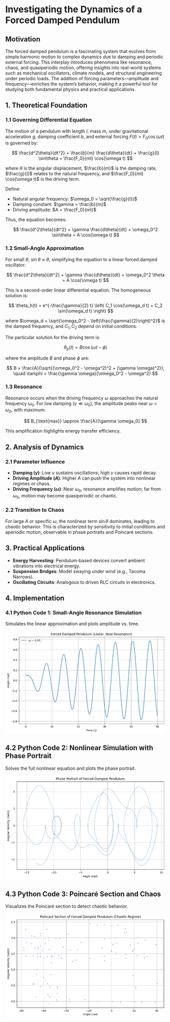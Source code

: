 # Investigating the Dynamics of a Forced Damped Pendulum

## Motivation

The forced damped pendulum is a fascinating system that evolves from simple harmonic motion to complex dynamics due to damping and periodic external forcing. This interplay introduces phenomena like resonance, chaos, and quasiperiodic motion, offering insights into real-world systems such as mechanical oscillators, climate models, and structural engineering under periodic loads. The addition of forcing parameters—amplitude and frequency—enriches the system’s behavior, making it a powerful tool for studying both fundamental physics and practical applications.

## 1. Theoretical Foundation

### 1.1 Governing Differential Equation

The motion of a pendulum with length $l$, mass $m$, under gravitational acceleration $g$, damping coefficient $b$, and external forcing $F(t) = F_0 \cos(\omega t)$ is governed by:

$$
\frac{d^2\theta}{dt^2} + \frac{b}{m} \frac{d\theta}{dt} + \frac{g}{l} \sin\theta = \frac{F_0}{ml} \cos(\omega t)
$$

where $\theta$ is the angular displacement, $\frac{b}{m}$ is the damping rate, $\frac{g}{l}$ relates to the natural frequency, and $\frac{F_0}{ml} \cos(\omega t)$ is the driving term.

Define:

- Natural angular frequency: $\omega_0 = \sqrt{\frac{g}{l}}$
- Damping constant: $\gamma = \frac{b}{m}$
- Driving amplitude: $A = \frac{F_0}{ml}$

Thus, the equation becomes:

$$
\frac{d^2\theta}{dt^2} + \gamma \frac{d\theta}{dt} + \omega_0^2 \sin\theta = A \cos(\omega t)
$$

### 1.2 Small-Angle Approximation

For small $\theta$, $\sin\theta \approx \theta$, simplifying the equation to a linear forced damped oscillator:

$$
\frac{d^2\theta}{dt^2} + \gamma \frac{d\theta}{dt} + \omega_0^2 \theta = A \cos(\omega t)
$$

This is a second-order linear differential equation. The homogeneous solution is:

$$
\theta_h(t) = e^{-\frac{\gamma}{2} t} \left( C_1 \cos(\omega_d t) + C_2 \sin(\omega_d t) \right)
$$

where $\omega_d = \sqrt{\omega_0^2 - \left(\frac{\gamma}{2}\right)^2}$ is the damped frequency, and $C_1, C_2$ depend on initial conditions.

The particular solution for the driving term is:

$$
\theta_p(t) = B \cos(\omega t - \phi)
$$

where the amplitude $B$ and phase $\phi$ are:

$$
B = \frac{A}{\sqrt{(\omega_0^2 - \omega^2)^2 + (\gamma \omega)^2}}, \quad \tan\phi = \frac{\gamma \omega}{\omega_0^2 - \omega^2}
$$

### 1.3 Resonance

Resonance occurs when the driving frequency $\omega$ approaches the natural frequency $\omega_0$. For low damping ($\gamma \ll \omega_0$), the amplitude peaks near $\omega = \omega_0$, with maximum:

$$
B_{\text{max}} \approx \frac{A}{\gamma \omega_0}
$$

This amplification highlights energy transfer efficiency.

## 2. Analysis of Dynamics

### 2.1 Parameter Influence

- **Damping ($\gamma$)**: Low $\gamma$ sustains oscillations; high $\gamma$ causes rapid decay.
- **Driving Amplitude ($A$)**: Higher $A$ can push the system into nonlinear regimes or chaos.
- **Driving Frequency ($\omega$)**: Near $\omega_0$, resonance amplifies motion; far from $\omega_0$, motion may become quasiperiodic or chaotic.

### 2.2 Transition to Chaos

For large $A$ or specific $\omega$, the nonlinear term $\sin\theta$ dominates, leading to chaotic behavior. This is characterized by sensitivity to initial conditions and aperiodic motion, observable in phase portraits and Poincaré sections.

## 3. Practical Applications

- **Energy Harvesting**: Pendulum-based devices convert ambient vibrations into electrical energy.
- **Suspension Bridges**: Model swaying under wind (e.g., Tacoma Narrows).
- **Oscillating Circuits**: Analogous to driven RLC circuits in electronics.

## 4. Implementation

### 4.1 Python Code 1: Small-Angle Resonance Simulation

Simulates the linear approximation and plots amplitude vs. time.

![alt text](image-3.png)

## 4.2 Python Code 2: Nonlinear Simulation with Phase Portrait

Solves the full nonlinear equation and plots the phase portrait.

![alt text](image-4.png)

## 4.3 Python Code 3: Poincaré Section and Chaos

Visualizes the Poincaré section to detect chaotic behavior.

![alt text](image-5.png)